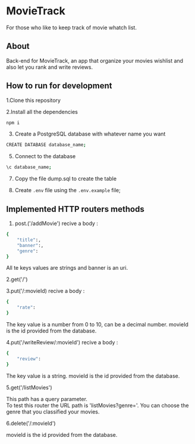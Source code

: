 # MovieTrack

For those who like to keep track of movie whatch list.

## About

Back-end for MovieTrack, an app that organize your movies wishlist and also let you rank and write reviews.

## How to run for development

1.Clone this repository

2.Install all the dependencies 

```bash
npm i
```
3. Create a PostgreSQL database with whatever name you want

```bash
CREATE DATABASE database_name;
```

5. Connect to the database  

```bash
\c database_name;
```

7. Copy the file dump.sql to create the table

8. Create `.env` file using the `.env.example` file;

## Implemented HTTP routers methods

1. post.('/addMovie') recive a body : 

```bash
{
    "title":,
    "banner":,
    "genre":
}
```
All te keys values are strings and banner is an uri.

2.get('/')

3.put('/:movieId) recive a body :

```bash
{
    "rate":
}
```
The key value is a number from 0 to 10, can be a decimal number.
movieId is the id provided from the database.

4.put('/writeReview/:movieId') recive a body :

```bash
{
    "review":
}
```
The key value is a string.
movieId is the id provided from the database.

5.get('/listMovies')

This path has a query parameter.
</br>
To test this router the URL path is 'listMovies?genre='. You can choose the genre that you classified your movies.

6.delete('/:movieId')

movieId is the id provided from the database.









